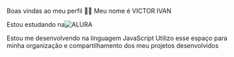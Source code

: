 
Boas vindas ao meu perfil 💙💙
Meu nome é VICTOR IVAN 

Estou estudando na![ALURA](link)

Estou me desenvolvendo na linguagem JavaScript
Utilizo esse espaço para minha organização e compartilhamento dos meu projetos desenvolvidos
